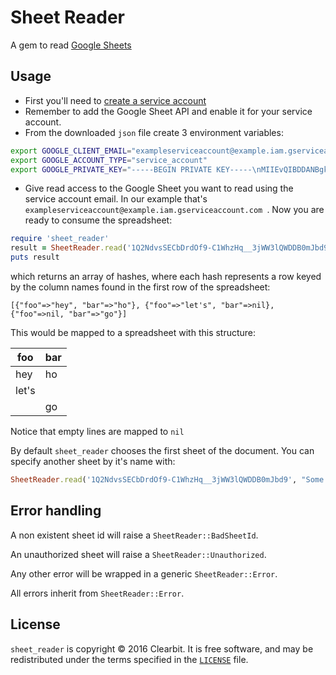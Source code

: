 # Sheet Reader

A gem to read [Google Sheets](https://docs.google.com/spreadsheets)

## Usage

* First you'll need to [create a service account](https://developers.google.com/api-client-library/ruby/auth/service-accounts#creatinganaccount)
* Remember to add the Google Sheet API and enable it for your service account.
* From the downloaded `json` file create 3 environment variables:
```bash
export GOOGLE_CLIENT_EMAIL="exampleserviceaccount@example.iam.gserviceaccount.com"
export GOOGLE_ACCOUNT_TYPE="service_account"
export GOOGLE_PRIVATE_KEY="-----BEGIN PRIVATE KEY-----\nMIIEvQIBDDANBgkqhkiG9w0BAQEFASSCBKcwggSjAgEAAoIBAQCtrSUtw2l+7RZb\nxYacxY/vdZhrmTWFeOGOgaeO04FBsa/xu+0/rrkqNDWUQwhY0KSyYM6LkylKK8bg\nPbzv3edlCGAaz9C+ecrXlpdLp1gJuy0Oyjk+ktF6geT717TsIQEP7rWN6EmuDnJY\nwZb66GE2TeQ/HSE9SZPIikrmTICVx2195mPtym5RSCl0BcannezPoJM1zaNLTJAW\nFTodTWW3eBvYoYK2ZOpixPXLhGuHmgG3PxZT5VQqd0JAJmE/76+6MAxtLEPSH+ys\nsCY8fgS8oFzPwqml01SjueFKkmfe+VarZ9DEZC50jzClat2jbQYo7i1vS+eYXmGD\nxShp7ZerAgMBAAECggEAeWdzec4DzMoGuxgUxToFJ6rYZT6v/yFE6s0PR/Ppgvam\nuyBW9BE7NplQateA2jTfLCInv8GbN1Hqr434qORBgIqeQ5/Jl5yjgpiuIiBUlljV\nYmVSJr+S10Q9wR5ERlu71ltTZmNePeGzZP/Ofo46hi9kwgmm1qS8PY8OVHZd3FRo\nfmm+Iv5Kfqc9aPi+GIUKzaOXZMwq9Ye9O/zKEEX+7olZDfjGmEuZlfeLcVHsPKx7\nMWutSTtBqf+jvv+Opqvb0/LNrRFxyOQDW1xNdDwYrym0hUJaflAQmszo5ZhSQcah\nB1jEauTxr6xyMVdqZNdg8vTKVJP+8uc/V75B3Mz4gQKBgQDgp82GR9W1NX+pOAR/\noaKJWNgpsgyB++kljZMLoMYYxhu6aIaZsOrzh2peSKeVTntlRoqmPiJLsD6Kf64I\ny8jpP2TwjjUb4MuNUIgmlcp25zpq7r7suZemqkXheLlJgxk8HSstScyY6zqwKapI\nbf1rhuwTMOMSHjlXp/lbpdS0ewKBgQDF6HsC58ItJ+7hG5UNnaWJlPei+uTq2cGA\n6Mpj4UUH2WAX5ySQMAuOX7Hvuwaxnjb0Epu5N2YfAF9PcQ555wza6SGxOq55Fy8n\nmD2s/VovSa74qFA00P5rDucdbCOB8twWRnnoR+l6u5DjHSBXW9PBHD4n3vmRMn5Y\nbqnh8Fa6kQKBgEtNE5+xzlkp8Ht48lERjZh59iKrsnOTS4ex15rrLds59CtcQ9ma\nKnasaiPmOH3cS5IbvfeRFg/GqH/l4iDCpbpA7IWRNQ3+IFxipPBB/xYx1SvokIhq\ngQF1S20S+RBB6CB1KnbIqNKM7iQEIzaZ33q+Q7z/Au2cwd22yOdGQ3CnAoGBAKh+\nz0Rg9wQlDI9hQVzvTEG/r7p167I7pTDQgYfaAkC1hMe1Bn8wOJaFyOO3EvLkJhtV\nQHnHvc1FLuBe/BkzatFyTTosIOF9qKsIRfJjXYYHMM4J1wewq/uQG5sEN5LqpxDb\n/eySVSkmSivi32chCj9OgWjGwSoqmEFILqDrU5vRAoGAY7Xw22waPoYmi4Cyh8QG\nrGSHnzpZJBj4UUsREkWSta9R6yYxAh5IOEn3Z3sKymYfrpCfi7FxOQF5xwZEgiwA\nxImI/CLblamTWuF+jdj2+0eXaq20IWdOaAN27cPBxvJUSJ15u1Em+/AJzKbBBTLL\nn92P3S0+HZHzK+QdDOgCfsA=\n-----END PRIVATE KEY-----"
```
* Give read access to the Google Sheet you want to read using the service account email. In our example that's `exampleserviceaccount@example.iam.gserviceaccount.com
`.
Now you are ready to consume the spreadsheet:

```ruby
require 'sheet_reader'
result = SheetReader.read('1Q2NdvsSECbDrdOf9-C1WhzHq__3jWW3lQWDDB0mJbd9')
puts result
```
which returns an array of hashes, where each hash represents a row keyed by the column names found in the first row of the spreadsheet:

```
[{"foo"=>"hey", "bar"=>"ho"}, {"foo"=>"let's", "bar"=>nil}, {"foo"=>nil, "bar"=>"go"}]
```

This would be mapped to a spreadsheet with this structure:

| foo | bar |
| --- | --- |
| hey | ho  |
|let's|     |
|     | go  |

Notice that empty lines are mapped to `nil`

By default `sheet_reader` chooses the first sheet of the document. You can specify another sheet by it's name with:

```ruby
SheetReader.read('1Q2NdvsSECbDrdOf9-C1WhzHq__3jWW3lQWDDB0mJbd9', "Some other sheet")
```

## Error handling

A non existent sheet id will raise a `SheetReader::BadSheetId`.

An unauthorized sheet will raise a `SheetReader::Unauthorized`.

Any other error will be wrapped in a generic `SheetReader::Error`.

All errors inherit from `SheetReader::Error`.

## License

`sheet_reader` is copyright © 2016 Clearbit. It is free software, and may
be redistributed under the terms specified in the [`LICENSE`] file.

[`LICENSE`]: /LICENSE
